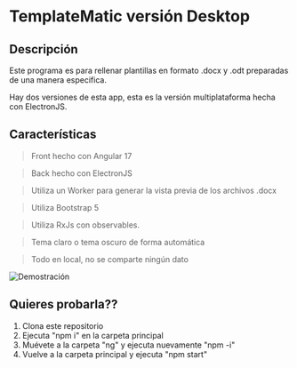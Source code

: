 # TemplateMatic versión Desktop

## Descripción

Este programa es para rellenar plantillas en formato .docx y .odt preparadas de una manera especifica.

Hay dos versiones de esta app, esta es la versión multiplataforma hecha con ElectronJS.

## Características

>Front hecho con Angular 17

>Back hecho con ElectronJS

>Utiliza un Worker para generar la vista previa de los archivos .docx

>Utiliza Bootstrap 5

>Utiliza RxJs con observables.

>Tema claro o tema oscuro de forma automática

>Todo en local, no se comparte ningún dato

<img src="./demo.gif" alt="Demostración">

## Quieres probarla??

1. Clona este repositorio
2. Ejecuta "npm i" en la carpeta principal
3. Muévete a la carpeta "ng" y ejecuta nuevamente "npm -i"
4. Vuelve a la carpeta principal y ejecuta "npm start"
